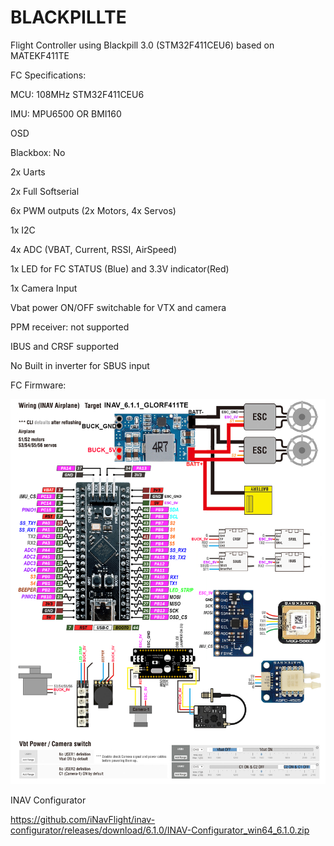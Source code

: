# BLACKPILLTE
Flight Controller using Blackpill 3.0 (STM32F411CEU6) based on MATEKF411TE


FC Specifications:

MCU: 108MHz STM32F411CEU6

IMU: MPU6500 OR BMI160

OSD

Blackbox: No

2x Uarts

2x Full Softserial

6x PWM outputs (2x Motors, 4x Servos)

1x I2C

4x ADC (VBAT, Current, RSSI, AirSpeed)

1x LED for FC STATUS (Blue) and 3.3V indicator(Red)

1x Camera Input

Vbat power ON/OFF switchable for VTX and camera

PPM receiver: not supported

IBUS and CRSF supported

No Built in inverter for SBUS input


FC Firmware:

![My Remote Image](https://github.com/ShanGlor/BLACKPILLTE/blob/main/GLORF411-WTE_Wiring1.png?dl=0)


INAV Configurator

https://github.com/iNavFlight/inav-configurator/releases/download/6.1.0/INAV-Configurator_win64_6.1.0.zip
